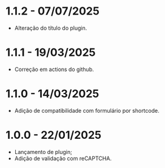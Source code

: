 # 1.1.2 - 07/07/2025
* Alteração do título do plugin.

# 1.1.1 - 19/03/2025
* Correção em actions do github.

# 1.1.0 - 14/03/2025
* Adição de compatibilidade com formulário por shortcode.

# 1.0.0 - 22/01/2025
* Lançamento de plugin;
* Adição de validação com reCAPTCHA.